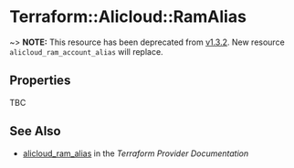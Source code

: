 # Terraform::Alicloud::RamAlias

~> **NOTE:** This resource has been deprecated from [v1.3.2](https://github.com/alibaba/terraform-provider/releases/tag/V1.3.2). New resource `alicloud_ram_account_alias` will replace.

## Properties

TBC

## See Also

* [alicloud_ram_alias](https://www.terraform.io/docs/providers/alicloud/r/ram_alias.html) in the _Terraform Provider Documentation_